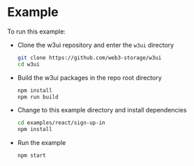 # Example

To run this example:

- Clone the w3ui repository and enter the `w3ui` directory

  ```sh
  git clone https://github.com/web3-storage/w3ui
  cd w3ui
  ```
- Build the w3ui packages in the repo root directory

  ```sh
  npm install
  npm run build
  ```

- Change to this example directory and install dependencies

  ```sh
  cd examples/react/sign-up-in
  npm install
  ```

- Run the example

  ```sh
  npm start
  ```

